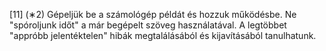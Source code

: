 [11] (∗2) Gépeljük be a számológép példát és hozzuk működésbe. Ne "spóroljunk időt" a már begépelt szöveg használatával.
A legtöbbet "appróbb jelentéktelen" hibák megtalálásából és kijavításából tanulhatunk.
